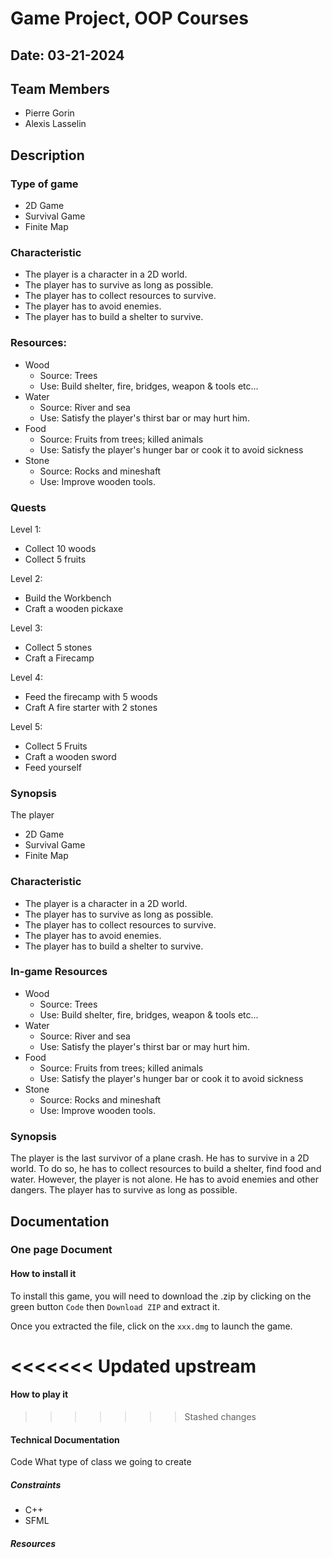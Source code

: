 # Game Project, OOP Courses

## Date: 03-21-2024

## Team Members

- Pierre Gorin
- Alexis Lasselin

## Description

### Type of game

- 2D Game
- Survival Game
- Finite Map

### Characteristic

- The player is a character in a 2D world.
- The player has to survive as long as possible.
- The player has to collect resources to survive.
- The player has to avoid enemies.
- The player has to build a shelter to survive.

### Resources:

- Wood
  - Source: Trees
  - Use: Build shelter, fire, bridges, weapon & tools etc...
- Water
  - Source: River and sea
  - Use: Satisfy the player's thirst bar or may hurt him.
- Food
  - Source: Fruits from trees; killed animals
  - Use: Satisfy the player's hunger bar or cook it to avoid sickness
- Stone
  - Source: Rocks and mineshaft
  - Use: Improve wooden tools.

### Quests

Level 1:

- Collect 10 woods
- Collect 5 fruits

Level 2:

- Build the Workbench
- Craft a wooden pickaxe

Level 3:

- Collect 5 stones
- Craft a Firecamp

Level 4:

- Feed the firecamp with 5 woods
- Craft A fire starter with 2 stones

Level 5:

- Collect 5 Fruits
- Craft a wooden sword
- Feed yourself

### Synopsis

The player

- 2D Game
- Survival Game
- Finite Map

### Characteristic

- The player is a character in a 2D world.
- The player has to survive as long as possible.
- The player has to collect resources to survive.
- The player has to avoid enemies.
- The player has to build a shelter to survive.

### In-game Resources

- Wood
  - Source: Trees
  - Use: Build shelter, fire, bridges, weapon & tools etc...
- Water
  - Source: River and sea
  - Use: Satisfy the player's thirst bar or may hurt him.
- Food
  - Source: Fruits from trees; killed animals
  - Use: Satisfy the player's hunger bar or cook it to avoid sickness
- Stone
  - Source: Rocks and mineshaft
  - Use: Improve wooden tools.

### Synopsis

The player is the last survivor of a plane crash. He has to survive in a 2D world. To do so, he has to collect resources to build a shelter, find food and water. However, the player is not alone. He has to avoid enemies and other dangers. The player has to survive as long as possible.

## Documentation

### One page Document

#### How to install it

To install this game, you will need to download the .zip by clicking on the green button `Code` then `Download ZIP` and extract it.

Once you extracted the file, click on the `xxx.dmg` to launch the game.

# <<<<<<< Updated upstream

#### How to play it

> > > > > > > Stashed changes

#### Technical Documentation

Code
What type of class we going to create

##### Constraints

- C++
- SFML

##### Resources
